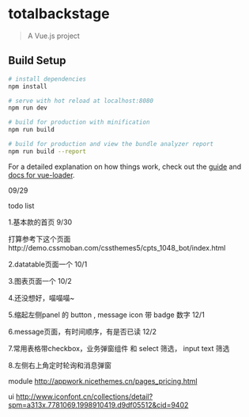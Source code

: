 # totalbackstage

> A Vue.js project

## Build Setup

``` bash
# install dependencies
npm install

# serve with hot reload at localhost:8080
npm run dev

# build for production with minification
npm run build

# build for production and view the bundle analyzer report
npm run build --report
```

For a detailed explanation on how things work, check out the [guide](http://vuejs-templates.github.io/webpack/) and [docs for vue-loader](http://vuejs.github.io/vue-loader).

09/29

todo list

1.基本款的首页 9/30

打算参考下这个页面http://demo.cssmoban.com/cssthemes5/cpts_1048_bot/index.html

2.datatable页面一个 10/1

3.图表页面一个 10/2

4.还没想好，喵喵喵~

5.缩起左侧panel 的 button , message icon 带 badge 数字 12/1

6.message页面，有时间顺序，有是否已读 12/2

7.常用表格带checkbox，业务弹窗组件 和 select 筛选， input text 筛选

8.左侧右上角定时轮询和消息弹窗

module
http://appwork.nicethemes.cn/pages_pricing.html

ui
http://www.iconfont.cn/collections/detail?spm=a313x.7781069.1998910419.d9df05512&cid=9402